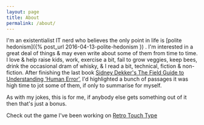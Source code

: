 ```yaml
---
layout: page
title: About
permalink: /about/
---
```

I'm an existentialist IT nerd who believes the only point in life is [polite hedonism]({% post_url 2016-04-13-polite-hedonism }) .  I'm interested in a great deal of things & may even write about some of them from time to time.  I love & help raise kids, work, exercise a bit, fail to grow veggies, keep bees, drink the occasional dram of whisky, & I read a bit, technical, fiction & non-fiction.  After finishing the last book [Sidney Dekker's The Field Guide to Understanding ‘Human Error’](http://sidneydekker.com/books/), I'd highlighted a bunch of passages it was high time to jot some of them, if only to summarise for myself.

As with my jokes, this is for me, if anybody else gets something out of it then that's just a bonus.

Check out the game I've been working on [Retro Touch Type][retro-touch-type]

[retro-touch-type]: http://krutisfood.github.io/retro-touch-type/
